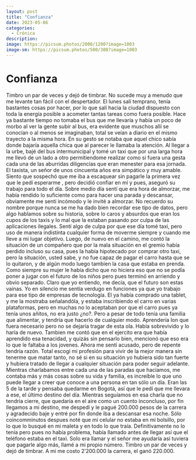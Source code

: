 ```yaml
---
layout: post
title: "Confianza"
date: 2023-05-06
categories:
  - Crónica
description:
image: https://picsum.photos/2000/1200?image=1003
image-sm: https://picsum.photos/500/300?image=1003
---
```

<h1>Confianza</h1> 
Timbro un par de veces y dejó de timbrar.
No sucede muy a menudo que me levante tan fácil con el despertador.
El lunes salí temprano, tenía bastantes cosas por hacer, por lo que salí hacia la ciudad dispuesto con toda la energía posible a acometer tantas tareas como fuera posible. Hace ya bastante tiempo no tomaba el bus que me llevaría y había un poco de morbo al ver la gente subir al bus, era evidente que muschos allí se conocían o al menos se imaginaban, total se veían a diario en el mismo trayecto a la misma hora. En su gesto se notaba que aquel chico sabía donde bajaría aquella chica que al parecer le llamaba la atención.
Al llegar a la urbe, bajé del bus intermunicipal y tomé un taxi que por una larga hora me llevó de un lado a otro permitiendome realizar como si fuera una gesta cada una de las aburridas diligencias que eran menester para esa jornada. El taxista, un señor de unos cincuenta años era simpático y muy amable. Siento que sospechó que me iba a escaquear sin pagarle la primera vez que le pedí esperarme , pero decidió confiar en mí y pues, aseguró su trabajo para todo el día.
Sobre medio día sentí que era hora de almorzar, me había rendido lo suficiente como para hacer una parada y descansar, obviamente me sentí incómodo y le invité a almorzar. No recuerdo su nombre porque nunca se me ha dado bien recordar ese tipo de datos, pero algo hablamos sobre su historia, sobre lo caros y absurdos que eran los cupos de los taxis y lo mal que la estaban pasando por culpa de las aplicaciones ilegales. Sentí algo de culpa por que ese día tomé taxi, pero uso de manera indistinta cualquier forma de moverme siempre y cuando me lleve a mi lugar objetivo.
Luego, de nuevo en el camino, me contó la situación de un compañero que por la mala situación en el gremio había perdido incluso su casa, pues la había hipotecado por comprar otro taxi, pero la situación, usted sabe, y no fue capaz de pagar el carro hasta que se lo quitaron, y de algún modo luego tambien la casa que estaba en prenda. Como siempre su mujer le había dicho que no hiciera eso que no se podía poner a jugar con el futuro de los niños pero pues terminó en arriendo y obvio separado.
Claro que yo entiendo, me decía, que el futuro son estas vainas. Yo en silencio me sentía verdugo en funciones ya que yo trabajo para ese tipo de empresas de tecnología. El ya había comprado una tablet, y me la mostraba señalandóla, y estaba inscribiendo el carro en varias plataformas, pero en muchas no lo aceptaban por que el carro pues ya tenía unos añitos, no era justo ¿no?.
Pero a pesar de todo tenía una familia que alimentar, y tendría que hacerlo de cualquier modo. Aprendería lon que fuera necesario pero no se dejaría tragar de esta ola. Había sobrevivido y lo haría de nuevo.
Tambien me contó que en el ejercito era que había aprendido esa tenacidad, y quizás sin pensarlo bien, mencionó que eso era lo que le faltaba a los jovenes.
Ahora me sentí acusado, pero de repente tendría razón. Total escogí mi profesión para vivir de la mejor manera sin tenerme que matar tanto, no sé si en su situación yo hubiera sido tan fuerte y hubiera tratado de llegar a cualquier situación para poder seguir adelante.
Mientras charlabamos entre cada una de las paradas que hacíamos, me contaba más y más cosas sobre su vida y familia, es increíble lo que uno puede llegar a creer que conoce a una persona en tan sólo un día.
Eran las 5 de la tarde y pensaba quedarme en Bogotá, así que le pedí que me llevara a ese, el último destino del día. Mientras seguíamos en esa charla que no tendría cierre, que quedaría en el aire como un cuento inconcluso, por fin llegamos a mi destino, me despedí y le pagué 200.000 pesos de la carrera y agradecido baje y entré por fin donde iba a descansar esa noche.
Sólo coincomminutos despues noté que mi celular no estaba en mi bolsillo, por lo que lo busqué en mi maleta y en todo lo que traía. Definitivamente no lo tenía pero pues no había problema, había llamado antes de llegar así que el teléfono estaba en el taxi. Solo era llamar y el señor me ayudaría así tuviera que pagarle algo más, llamé a mi propio número.
Timbro un par de veces y dejó de timbrar.
A mi me costo 2’200.000 la carrera, el ganó 220.000.

